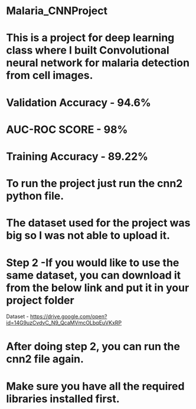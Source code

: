# Malaria_CNNProject
# This is a project for deep learning class where I built Convolutional neural network for malaria detection from cell images. 
# Validation Accuracy - 94.6%
# AUC-ROC SCORE - 98%
# Training Accuracy - 89.22%

# To run the project just run the cnn2 python file.

# The dataset used for the project was big so I was not able to upload it. 
# Step 2 -If you would like to use the same dataset, you can download it from the below link and put it in your project folder

 Dataset - https://drive.google.com/open?id=14G9uzCvdvC_N9_QcaMVmcOLbqEuVKxRP
# After doing step 2, you can run the cnn2 file again. 


# Make sure you have all the required libraries installed first. 
